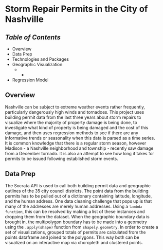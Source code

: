 # **Storm Repair Permits in the City of Nashville**

## *Table of Contents*
+ Overview   
+ Data Prep  
+ Technologies and Packages
+ Geographic Visualization
    + *
+ Regression Model

## Overview
Nashville can be subject to extreme weather events rather frequently, particularly dangerously high winds and tornadoes. This project uses building permit data from the last three years about storm repairs to visualize where the majority of property damage is being done, to investigate what kind of property is being damaged and the cost of this damage, and then uses regression methods to see if there are any informative trends or seasonality when this data is parsed as a time series. It is common knowledge that there is a regular storm season, however Madison - a Nashville neighborhood and township - recently saw damage from a December tornado. It is also an attempt to see how long it takes for permits to be issued following established storm events.

## Data Prep

The Socrata API is used to call both building permit data and geographic outlines of the 35 city council districts. The point data from the building permits has to be pulled out of a dictionary containing latitude, longitude, and the human address. One data cleaning challenge that pops up is that many of the addresses are merely human addresses. Using a `lambda function`, this can be resolved by making a list of these instances and dropping them from the dataset. When the geographic boundary data is brought in, the multipolygon boundary has to be made into a geometry using the `.apply(shape)` function from `shapely.geometry`. In order to create a set of visualizations, grouped totals of permits are calculated from the points dataframe and joined to the polygons. This way both can be visualized on an interactive map via choropleth and clustered points.
